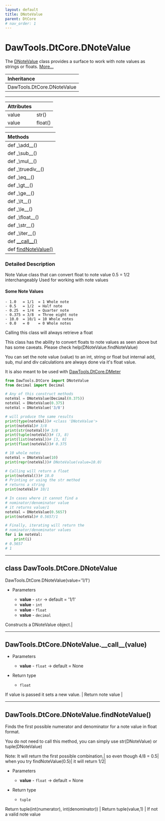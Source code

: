 ```yaml
---
layout: default
title: DNoteValue
parent: DtCore
# nav_order: 1
---
```


# DawTools.DtCore.DNoteValue

The [DNoteValue](dquantize.html) class provides a surface
to work with note values as strings or floats. [More...](dquantize.html#detailed-description)

| Inheritance            |
|:-----------------------|
| DawTools.DtCore.DNoteValue|

***

| Attributes|                  |
|:----------|:-----------------|
| value | str() |
| value | float() |

| Methods |
|:----------|
|def \_\add\_\_()|
|def \_\sub\_\_()|
|def \_\mul\_\_()|
|def \_\truediv\_\_()|
|def \_\eq\_\_()|
|def \_\gt\_\_()|
|def \_\ge\_\_()|
|def \_\lt\_\_()|
|def \_\le\_\_()|
|def \_\float\_\_()|
|def \_\str\_\_()|
|def \_\iter\_\_()|
|def [\_\_call\_\_()](dquantize.html#)|
|def [findNoteValue()](dquantize.html#)|

### Detailed Description
Note Value class that can convert float
to note value 0.5 = 1/2 interchangeably
Used for working with note values

#### Some Note Values
    - 1.0   = 1/1  = 1 Whole note
    - 0.5   = 1/2  = Half note
    - 0.25  = 1/4  = Quarter note
    - 0.375 = 3/8  = Three eight note
    - 10.0  = 10/1 = 10 Whole notes
    - 0.0   = 0    = 0 Whole notes

Calling this class will always retrieve a float

This class has the ability to convert floats to note values as seen
above but has some caveats. Please check help(DNoteValue.findNoteValue)

You can set the note value (value) to an int, string or float
but internal add, sub, mul and div calculations are always
done via it's float value.

It is also meant to be used with [DawTools.DtCore.DMeter](https://madponyinteractive.github.io/DawTools/DtCore/dmeter.html)

```python
from DawTools.DtCore import DNoteValue
from decimal import Decimal

# Any of this construct methods
noteVal = DNoteValue(Decimal(0.375))
noteVal = DNoteValue(0.375)
noteVal = DNoteValue('3/8')

# will produce the same results
print(type(noteVal))# <class 'DNoteValue'>
print(noteVal)# 3/8
print(str(noteVal))# 3/8
print(tuple(noteVal))# (3, 8)
print(list(noteVal))# [3, 8]
print(float(noteVal))# 0.375

# 10 whole notes
noteVal = DNoteValue(10)
print(repr(noteVal))# DNoteValue(value=10.0)

# Calling will return a float
print(noteVal())# 10.0
# Printing or using the str method
# returns a string
print(noteVal)# 10/1

# In cases where it cannot find a
# nominator/denominator value
# it returns value/1
noteVal = DNoteValue(0.5657)
print(noteVal)# 0.5657/1

# Finally, iterating will return the
# nominator/denominator values
for i in noteVal:
    print(i)
# 0.5657
# 1
```

***

## class DawTools.DtCore.DNoteValue
DawTools.DtCore.DNoteValue(value='1/1')

* Parameters

  * **value** - `str` -> default = '1/1'
  * **value** - `int`
  * **value** - `float`
  * **value** - `decimal`

Constructs a DNoteValue object.|

***

## DawTools.DtCore.DNoteValue.\_\_call\_\_(value)
* Parameters

  * **value** - `float` -> default = None

* Return type

  * `float`

If value is passed it sets a new value. |
Return note value |

***

## DawTools.DtCore.DNoteValue.findNoteValue()
Finds the first possible numerator and denominator
for a note value in float format.

You do not need to call this method, you can
simply use str(DNoteValue) or tuple(DNoteValue)

Note:
    It will return the first possible combination,|
    so even though 4/8 = 0.5|
    when you try findNoteValue(0.5)|
    it will return 1/2|

* Parameters

  * **value** - `float` -> default = None

* Return type

  * `tuple`

Return tuple(int(numerator), int(denominator)) |
Return tuple(value,1) | If not a valid note value
